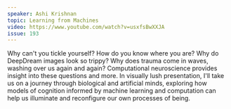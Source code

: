 ```yaml
---
speaker: Ashi Krishnan
topic: Learning from Machines
video: https://www.youtube.com/watch?v=usxfsBwXXJA
issue: 193
---
```


Why can't you tickle yourself? How do you know where you are? Why do DeepDream images look so trippy? Why does trauma come in waves, washing over us again and again? Computational neuroscience provides insight into these questions and more. In visually lush presentation, I'll take us on a journey through biological and artificial minds, exploring how models of cognition informed by machine learning and computation can help us illuminate and reconfigure our own processes of being.


